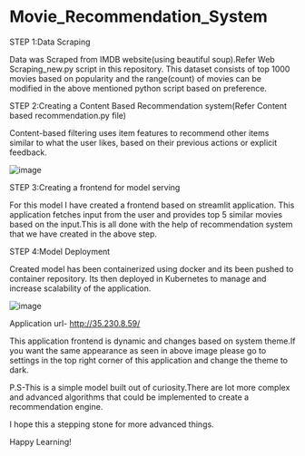 # Movie_Recommendation_System

STEP 1:Data Scraping

Data was Scraped from IMDB website(using beautiful soup).Refer Web Scraping_new.py script in this repository.
This dataset consists of top 1000 movies based on popularity and the range(count) of movies can be modified in the above mentioned python script based on preference.

STEP 2:Creating a Content Based Recommendation system(Refer Content based recommendation.py file)

Content-based filtering uses item features to recommend other items similar to what the user likes, based on their previous actions or explicit feedback.

![image](https://user-images.githubusercontent.com/64595758/130803753-2211bcc9-a9f2-4bf8-952f-b9f044130f33.png)

STEP 3:Creating a frontend for model serving

For this model I have created a frontend based on streamlit application.
This application fetches input from the user and provides top 5 similar movies based on the input.This is all done with the help of recommendation system that we have created in the above step.

STEP 4:Model Deployment

Created model has been containerized using docker and its been pushed to container repository.
Its then deployed in Kubernetes to manage and increase scalability of the application.

![image](https://user-images.githubusercontent.com/64595758/130807050-ab633c7c-5f54-448a-9fc7-aa680756736d.png)

Application url- http://35.230.8.59/

This application frontend is dynamic and changes based on system theme.If you want the same appearance as seen in above image please go to settings in the top right corner of this application and change the theme to dark.



P.S-This is a simple model built out of curiosity.There are lot more complex and advanced algorithms that could be implemented to create a recommendation engine.

I hope this a stepping stone for more advanced things.

Happy Learning!

